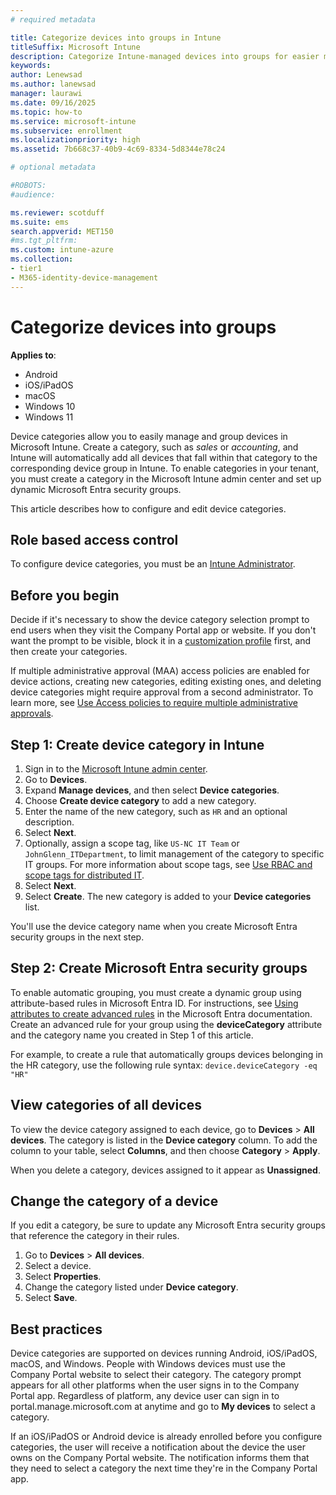 ```yaml
---
# required metadata

title: Categorize devices into groups in Intune
titleSuffix: Microsoft Intune
description: Categorize Intune-managed devices into groups for easier management in the admin center.
keywords:
author: Lenewsad
ms.author: lanewsad
manager: laurawi
ms.date: 09/16/2025
ms.topic: how-to
ms.service: microsoft-intune
ms.subservice: enrollment
ms.localizationpriority: high
ms.assetid: 7b668c37-40b9-4c69-8334-5d8344e78c24

# optional metadata

#ROBOTS:
#audience:

ms.reviewer: scotduff
ms.suite: ems
search.appverid: MET150
#ms.tgt_pltfrm:
ms.custom: intune-azure
ms.collection:
- tier1
- M365-identity-device-management
---
```


# Categorize devices into groups

**Applies to**:
* Android
* iOS/iPadOS
* macOS
* Windows 10
* Windows 11

Device categories allow you to easily manage and group devices in Microsoft Intune. Create a category, such as *sales* or *accounting*, and Intune will automatically add all devices that fall within that category to the corresponding device group in Intune. To enable categories in your tenant, you must create a category in the Microsoft Intune admin center and set up dynamic Microsoft Entra security groups.  
 
This article describes how to configure and edit device categories.   

## Role based access control  

To configure device categories, you must be an [Intune Administrator](/entra/identity/role-based-access-control/permissions-reference#intune-administrator).  

## Before you begin  

Decide if it's necessary to show the device category selection prompt to end users when they visit the Company Portal app or website. If you don't want the prompt to be visible, block it in a [customization profile](../apps/company-portal-app.md#device-categories) first, and then create your categories.

If multiple administrative approval (MAA) access policies are enabled for device actions, creating new categories, editing existing ones, and deleting device categories might require approval from a second administrator. To learn more, see [Use Access policies to require multiple administrative approvals](../fundamentals/multi-admin-approval.md).

## Step 1: Create device category in Intune  

1. Sign in to the [Microsoft Intune admin center](https://go.microsoft.com/fwlink/?linkid=2109431).
1. Go to **Devices**. 
1. Expand **Manage devices**, and then select **Device categories**.  
1. Choose **Create device category** to add a new category.  
1. Enter the name of the new category, such as `HR` and an optional description.
1. Select **Next**.  
1. Optionally, assign a scope tag, like `US-NC IT Team` or `JohnGlenn_ITDepartment`, to limit management of the category to specific IT groups. For more information about scope tags, see [Use RBAC and scope tags for distributed IT](../fundamentals/scope-tags.md).  
1. Select **Next**.  
1. Select **Create**. The new category is added to your **Device categories** list.   

You'll use the device category name when you create Microsoft Entra security groups in the next step.  

<a name='step-2-create-azure-ad-security-groups'></a>   

## Step 2: Create Microsoft Entra security groups 

To enable automatic grouping, you must create a dynamic group using attribute-based rules in Microsoft Entra ID. For instructions, see [Using attributes to create advanced rules](/azure/active-directory/users-groups-roles/groups-dynamic-membership#using-attributes-to-create-rules-for-device-objects) in the Microsoft Entra documentation. Create an advanced rule for your group using the **deviceCategory** attribute and the category name you created in Step 1 of this article. 

For example, to create a rule that automatically groups devices belonging in the HR category, use the following rule syntax: `device.deviceCategory -eq "HR"`    

## View categories of all devices 
To view the device category assigned to each device, go to **Devices** > **All devices**.
The category is listed in the **Device category** column. To add the column to your table, select **Columns**, and then choose **Category** > **Apply**.  

When you delete a category, devices assigned to it appear as **Unassigned**.  

## Change the category of a device  
If you edit a category, be sure to update any Microsoft Entra security groups that reference the category in their rules.  

1. Go to **Devices** > **All devices**.  
2. Select a device.  
3. Select **Properties**.  
4. Change the category listed under **Device category**.  
5. Select **Save**.      

## Best practices  
Device categories are supported on devices running Android, iOS/iPadOS, macOS, and Windows. People with Windows devices must use the Company Portal website to select their category. The category prompt appears for all other platforms when the user signs in to the Company Portal app. Regardless of platform, any device user can sign in to portal.manage.microsoft.com at anytime and go to **My devices** to select a category. 

If an iOS/iPadOS or Android device is already enrolled before you configure categories, the user will receive a notification about the device the user owns on the Company Portal website. The notification informs them that they need to select a category the next time they're in the Company Portal app.    

